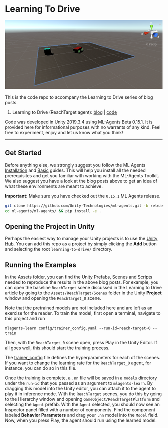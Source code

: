 # Learning To Drive

![Reach Target Agent](./images/reach-target-agent.png)

This is the code repo to accompany the Learning to Drive series of blog posts.

  1. Learning to Drive (ReachTarget agent): [blog](http://auro.ai/blog/2020/05/learning-to-drive/) | [code](./Assets/ReachTarget)

Code was developed in Unity 2019.3.4 using ML-Agents Beta 0.15.1. It is provided here for informational purposes with no warrants of any kind. Feel free to experiment, enjoy and let us know what you think!

---

## Get Started

Before anything else, we strongly suggest you follow the ML Agents [Installation](https://github.com/Unity-Technologies/ml-agents/blob/0.15.1/docs/Installation.md) and [Basic](https://github.com/Unity-Technologies/ml-agents/blob/0.15.1/docs/Basic-Guide.md) guides. This will help you install all the needed prerequisites and get you familiar with working with the ML-Agents Toolkit. We also suggest you have a look at the blog posts above to get an idea of what these environments are meant to achieve.

**Important:** Make sure you have checked out the `0.15.1` ML Agents release.

```bash
git clone https://github.com/Unity-Technologies/ml-agents.git -b release-0.15.1
cd ml-agents/ml-agents/ && pip install -e .
```

## Opening the Project in Unity

Perhaps the easiest way to manage your Unity projects is to use the [Unity Hub](https://docs.unity3d.com/Manual/GettingStartedInstallingHub.html). You can add this repo as a project by simply clicking the **Add** button and selecting the root `learning-to-drive/` directory.

## Running the Examples

In the Assets folder, you can find the Unity Prefabs, Scenes and Scripts needed to reproduce the results in the above blog posts. For example, you can open the baseline `ReachTarget` scene discussed in the Learning to Drive article by going to the `Assets/ReachTarget/Scenes` folder in the Unity **Project** window and opening the `ReachTarget_0` scene.

Note that the pretrained models are not included here and are left as an exercise for the reader. To train the model, first open a terminal, navigate to this project and run

```
mlagents-learn config/trainer_config.yaml --run-id=reach-target-0 --train
```

Then, with the `ReachTarget_0` scene open, press Play in the Unity Editor. If all goes well, this should start the training process.

The [trainer_config](./config/trainer_config.yaml) file defines the hyperparameters for each of the scenes. If you want to change the learning rate for the `ReachTarget_0` agent, for instance, you can do so in this file.

Once the training is complete, a `.nn` file will be saved in a `models` directory under the `run-id` that you passed as an argument to `mlagents-learn`. By dragging this model into the Unity editor, you can attach it to the agent to play it in inference mode. With the `ReachTarget` scenes, you do this by going to the Hierarchy window and opening `GameObject/ReachTargetPlatform` and selecting the `Agent` prefab. With the `Agent` selected, you should now see an Inspector panel filled with a number of components. Find the component labeled **Behavior Parameters** and drag your `.nn` model into the `Model` field. Now, when you press Play, the agent should run using the learned model.
